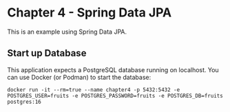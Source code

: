 # Chapter 4 - Spring Data JPA
This is an example using Spring Data JPA.

## Start up Database
This application expects a PostgreSQL database running on localhost. You can use Docker (or Podman) to start the database:

```shell
docker run -it --rm=true --name chapter4 -p 5432:5432 -e POSTGRES_USER=fruits -e POSTGRES_PASSWORD=fruits -e POSTGRES_DB=fruits postgres:16
```
